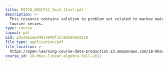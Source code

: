 ```yaml
---
title: MIT18_06SCF11_Ses2.11sol.pdf
description: >-
  This resource contains solution to problem set related to markov matrices;
  fourier series.
type: course
layout: pdf
uid: 2d5daa1e2d4014040f317ebb8d92d1c0
file_type: application/pdf
file_location: >-
  https://open-learning-course-data-production.s3.amazonaws.com/18-06sc-linear-algebra-fall-2011/2d5daa1e2d4014040f317ebb8d92d1c0_MIT18_06SCF11_Ses2.11sol.pdf
course_id: 18-06sc-linear-algebra-fall-2011
---
```

